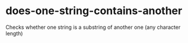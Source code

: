 # does-one-string-contains-another
Checks whether one string is a substring of another one (any character length) 
